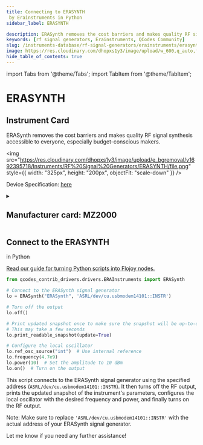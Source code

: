 ```yaml
---
title: Connecting to ERASYNTH
 by Erainstruments in Python
sidebar_label: ERASYNTH

description: ERASynth removes the cost barriers and makes quality RF signal synthesis accessible to everyone, especially budget-conscious makers.
keywords: [rf signal generators, Erainstruments, QCodes Community]
slug: /instruments-database/rf-signal-generators/erainstruments/erasynth
image: https://res.cloudinary.com/dhopxs1y3/image/upload/w_600,q_auto,f_auto/e_bgremoval/v1692395718/Instruments/RF%20Signal%20Generators/ERASYNTH/file.jpg
hide_table_of_contents: true
---
```


import Tabs from '@theme/Tabs';
import TabItem from '@theme/TabItem';

# ERASYNTH


## Instrument Card

<div className="flex">

<div>

ERASynth removes the cost barriers and makes quality RF signal synthesis accessible to everyone, especially budget-conscious makers.

</div>

<img src="https://res.cloudinary.com/dhopxs1y3/image/upload/e_bgremoval/v1692395718/Instruments/RF%20Signal%20Generators/ERASYNTH/file.png" style={{ width: "325px", height: "200px", objectFit: "scale-down" }} />

</div>

<div className="flex text-center">

<p>Device Specification: <a target="\_blank" href="/instruments-database/all-instruments/">here</a></p>

</div>

<details style={{ marginTop: "15px"}}>
<summary><h2>Manufacturer card: MZ2000</h2></summary>

<img src="https://res.cloudinary.com/dhopxs1y3/image/upload/v1692139600/Instruments/Vendor%20Logos/ERAInstruments.png" style={{ width: "100%", height: "170px",objectFit: "scale-down" }} />

**ERA Instruments** is a startup technology company based in Istanbul, Turkey. With its young and dynamic engineering team, ERA specializes in: RF Signal Generators.

<ul>
  <li>Headquarters: Turkey</li>
  <li>Yearly Revenue (millions, USD): 5.0</li>
  <li>Vendor Website: <a href="https://erainstruments.com/#home">here</a></li>
</ul>
</details>

## Connect to the ERASYNTH
 in Python

[Read our guide for turning Python scripts into Flojoy nodes.](https://docs.flojoy.ai/custom-nodes/creating-custom-node/)
<Tabs>

<TabItem value="Flojoy" label="Flojoy" className="flojoy-instrument-tabs">

<NodeCardCollection category='WIDGET2000' manufacturer='MZ2000'></NodeCardCollection>

</TabItem>
<TabItem value="QCodes Community" label="QCodes Community">


```python
from qcodes_contrib_drivers.drivers.ERAInstruments import ERASynth

# Connect to the ERASynth signal generator
lo = ERASynth("ERASynth", 'ASRL/dev/cu.usbmodem14101::INSTR')

# Turn off the output
lo.off()

# Print updated snapshot once to make sure the snapshot will be up-to-date
# This may take a few seconds
lo.print_readable_snapshot(update=True)

# Configure the local oscillator
lo.ref_osc_source("int")  # Use internal reference
lo.frequency(4.7e9)
lo.power(10)  # Set the amplitude to 10 dBm
lo.on()  # Turn on the output
```

This script connects to the ERASynth signal generator using the specified address (`ASRL/dev/cu.usbmodem14101::INSTR`). It then turns off the RF output, prints the updated snapshot of the instrument's parameters, configures the local oscillator with the desired frequency and power, and finally turns on the RF output.

Note: Make sure to replace `'ASRL/dev/cu.usbmodem14101::INSTR'` with the actual address of your ERASynth signal generator.

Let me know if you need any further assistance!

</TabItem>
</Tabs>